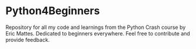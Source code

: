 # Python4Beginners
Repository for all my code and learnings from the Python Crash course by Eric Mattes. Dedicated to beginners everywhere. Feel free to contribute and provide feedback.

